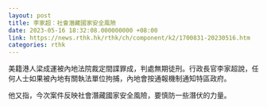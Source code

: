 ```yaml
---
layout: post
title: 李家超︰社會潛藏國家安全風險
date: 2023-05-16 18:32:08.000000000 +08:00
link: https://news.rthk.hk/rthk/ch/component/k2/1700831-20230516.htm
categories: rthk
---
```


美籍港人梁成運被內地法院裁定間諜罪成，判處無期徒刑。行政長官李家超說，任何人士如果被內地有關執法單位拘捕，內地會按通報機制通知特區政府。

他又指，今次案件反映社會潛藏國家安全風險，要慎防一些潛伏的力量。
